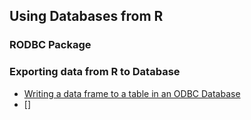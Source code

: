 ## Using Databases from R

### RODBC Package

### Exporting data from R to Database
* [Writing a data frame to a table in an ODBC Database](https://rdrr.io/cran/RODBC/man/sqlSave.html)
* []
